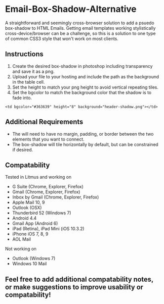 # Email-Box-Shadow-Alternative
A straightforward and seemingly cross-browser solution to add a psuedo box-shadow to HTML Emails. Getting email templates working stylistically cross-device/browser can be a challenge, so this is a solution to one type of common CSS3 style that won't work on most clients.

## Instructions
1. Create the desired box-shadow in photoshop including transparency and save it as a png.
2. Upload your file to your hosting and include the path as the background in the table cell.
3. Set the height to match your png height to avoid vertical repeating tiles.
4. Set the bgcolor to match the background color that the shadow is to fade into.

`<td bgcolor="#363639" height="8" background="header-shadow.png"></td>`

## Additional Requirements
- The <td> will need to have no margin, padding, or border between the two elements that you want to connect.
- The box-shadow will tile horizontally by default, but can be constrained if desired.

## Compatability
Tested in Litmus and working on
- G Suite (Chrome, Explorer, Firefox)
- Gmail (Chrome, Explorer, Firefox)
- Inbox by Gmail (Chrome, Explorer, Firefox)
- Apple Mail 10, 9
- Outlook (OSX)
- Thunderbird 52 (Windows 7)
- Android 4.4
- Gmail App (Android 6)
- iPad (Retina), iPad Mini (iOS 10.3.2)
- iPhone iOS 7, 8, 9
- AOL Mail

Not working on
- Outlook (Windows 7)
- Windows 10 Mail

## Feel free to add additional compatability notes, or make suggestions to improve usability or compatability!
